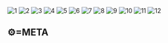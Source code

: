 <!-- ---
layout: post
title: 메타 만화_______________________
date: 2022-03-11 13:45:00 +0300
description: 웹사이트 만듦 # Add post description (optional)
img:  META-COMICS/1.png # Add image post (optional)
fig-caption: # Add figcaption (optional)
tags: [School, Meta]
--- -->


![1]({{site.baseurl}}/assets/img/META-COMICS/1.png)
![2]({{site.baseurl}}/assets/img/META-COMICS/2.png)
![3]({{site.baseurl}}/assets/img/META-COMICS/3.png)
![4]({{site.baseurl}}/assets/img/META-COMICS/4.png)
![5]({{site.baseurl}}/assets/img/META-COMICS/5.png)
![6]({{site.baseurl}}/assets/img/META-COMICS/6.png)
![7]({{site.baseurl}}/assets/img/META-COMICS/7.png)
![8]({{site.baseurl}}/assets/img/META-COMICS/8.png)
![9]({{site.baseurl}}/assets/img/META-COMICS/9.png)
![10]({{site.baseurl}}/assets/img/META-COMICS/10.png)
![11]({{site.baseurl}}/assets/img/META-COMICS/11.png)
![12]({{site.baseurl}}/assets/img/META-COMICS/12.png)



## ⚙️=META
